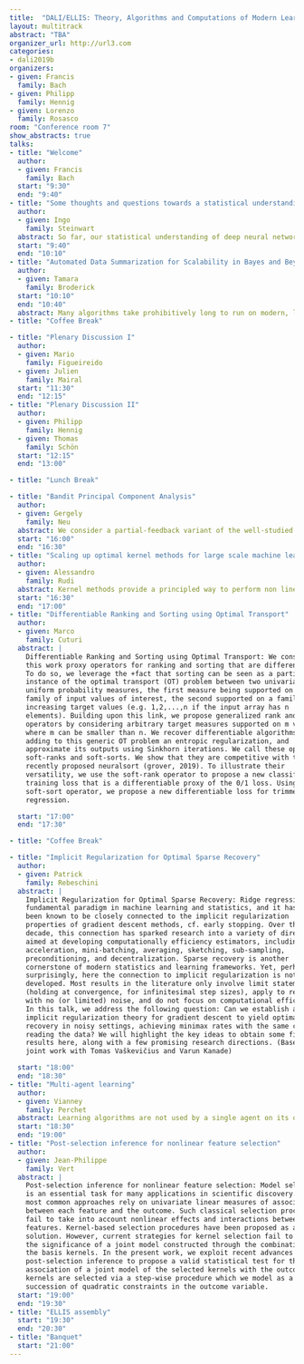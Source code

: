 ```yaml
---
title:  "DALI/ELLIS: Theory, Algorithms and Computations of Modern Learning Systems"
layout: multitrack
abstract: "TBA"
organizer_url: http://url3.com
categories:
- dali2019b
organizers:
- given: Francis
  family: Bach
- given: Philipp
  family: Hennig
- given: Lorenzo
  family: Rosasco
room: "Conference room 7"
show_abstracts: true
talks:
- title: "Welcome"
  author:
  - given: Francis
    family: Bach
  start: "9:30"
  end: "9:40"
- title: "Some thoughts and questions towards a statistical understanding of DNNs"
  author:
  - given: Ingo
    family: Steinwart
  abstract: So far, our statistical understanding of deep neural networks (DNNs) is rather limited, in particular if over-parametrized DNNs are considered. Part of the reasons for this lack of understanding is the fact that for such large DNNs the tools of classical statistical learning theory can no longer be applied. Nonetheless, over-parametrized DNNs are typically performing well in practice. In this talk, I will discuss some thoughts and possible questions that may be relevant for a successful end-to-end analysis of DNNs
  start: "9:40"
  end: "10:10"
- title: "Automated Data Summarization for Scalability in Bayes and Beyond"
  author:
  - given: Tamara
    family: Broderick
  start: "10:10"
  end: "10:40"
  abstract: Many algorithms take prohibitively long to run on modern, large data sets. But even in complex data sets, many data points may be at least partially redundant for some task of interest. So one might instead construct and use a weighted subset of the data (called a "coreset") that is much smaller than the original dataset. Typically running algorithms on a much smaller data set will take much less computing time, but it remains to understand whether the output can be widely useful. (1) In particular, can running an analysis on a smaller coreset yield answers close to those from running on the full data set? (2) And can useful coresets be constructed automatically for new analyses, with minimal extra work from the user? We answer in the affirmative for a wide variety of problems in Bayesian inference. We demonstrate how to construct "Bayesian coresets" as an automatic, practical pre-processing step. We prove that our method provides geometric decay in relevant approximation error as a function of coreset size. Empirical analysis shows that our method reduces approximation error by orders of magnitude relative to uniform random subsampling of data. We discuss a number of directions and open problems beyond using a smaller effective number of data points in Bayesian inference -- including, but not limited to, summarizing data features (large p vs. large N), further challenges to automation, using other probabilistic methods, other useful reweightings of data, and theoretical understanding of fundamental limitations in learning.
- title: "Coffee Break"

- title: "Plenary Discussion I"
  author:
  - given: Mario
    family: Figueireido
  - given: Julien
    family: Mairal
  start: "11:30"
  end: "12:15"
- title: "Plenary Discussion II"
  author:
  - given: Philipp
    family: Hennig
  - given: Thomas
    family: Schön
  start: "12:15"
  end: "13:00"

- title: "Lunch Break"

- title: "Bandit Principal Component Analysis"
  author:
  - given: Gergely
    family: Neu
  abstract: We consider a partial-feedback variant of the well-studied online PCA problem where a learner attempts to predict a sequence of d-dimensional vectors in terms of a quadratic loss, while only having limited feedback about the environment's choices. We focus on a natural notion of bandit feedback where the learner only observes the loss associated with its own prediction. Based on the classical observation that this decision-making problem can be lifted to the space of density matrices, we propose an algorithm that is shown to achieve a regret of O(d^{3/2}T) after T rounds in the worst case. We also prove data-dependent bounds that improve on the basic result when the loss matrices of the environment have bounded rank or the loss of the best action is bounded. One version of our algorithm runs in O(d) time per trial which massively improves over every previously known online PCA method. We complement these results by a lower bound of Ω(dT^{1/2}).
  start: "16:00"
  end: "16:30"
- title: "Scaling up optimal kernel methods for large scale machine learning"
  author:
  - given: Alessandro
    family: Rudi
  abstract: Kernel methods provide a principled way to perform non linear, nonparametric learning. They rely on solid functional analytic foundations and enjoy optimal statistical properties. However, at least in their basic form, they have limited applicability in large scale scenarios because of stringent computational requirements in terms of time and especially memory. In this talk we take a substantial step in scaling up kernel methods analyzing novel algorithms techniques that allow to efficiently process millions of points. The algorithms are derived combining several algorithmic principles, namely stochastic subsampling, iterative solvers and preconditioning. Our theoretical analysis shows that optimal statistical accuracy is achieved requiring essentially O(n) memory and O(n sqrt(n)) time. An extensive experimental analysis on large scale datasets shows that, even with a single machine, the analyzed approach outperforms previous state of the art solutions, which exploit parallel/distributed architectures.
  start: "16:30"
  end: "17:00"
- title: "Differentiable Ranking and Sorting using Optimal Transport"
  author:
  - given: Marco
    family: Cuturi
  abstract: |
    Differentiable Ranking and Sorting using Optimal Transport: We consider in
    this work proxy operators for ranking and sorting that are differentiable.
    To do so, we leverage the +fact that sorting can be seen as a particular
    instance of the optimal transport (OT) problem between two univariate
    uniform probability measures, the first measure being supported on the
    family of input values of interest, the second supported on a family of
    increasing target values (e.g. 1,2,...,n if the input array has n
    elements). Building upon this link, we propose generalized rank and sort
    operators by considering arbitrary target measures supported on m values,
    where m can be smaller than n. We recover differentiable algorithms by
    adding to this generic OT problem an entropic regularization, and
    approximate its outputs using Sinkhorn iterations. We call these operators
    soft-ranks and soft-sorts. We show that they are competitive with the
    recently proposed neuralsort (grover, 2019). To illustrate their
    versatility, we use the soft-rank operator to propose a new classification
    training loss that is a differentiable proxy of the 0/1 loss. Using the
    soft-sort operator, we propose a new differentiable loss for trimmed
    regression.

  start: "17:00"
  end: "17:30"

- title: "Coffee Break"

- title: "Implicit Regularization for Optimal Sparse Recovery"
  author:
  - given: Patrick
    family: Rebeschini
  abstract: |
    Implicit Regularization for Optimal Sparse Recovery: Ridge regression is a
    fundamental paradigm in machine learning and statistics, and it has long
    been known to be closely connected to the implicit regularization
    properties of gradient descent methods, cf. early stopping. Over the past
    decade, this connection has sparked research into a variety of directions
    aimed at developing computationally efficiency estimators, including
    acceleration, mini-batching, averaging, sketching, sub-sampling,
    preconditioning, and decentralization. Sparse recovery is another
    cornerstone of modern statistics and learning frameworks. Yet, perhaps
    surprisingly, here the connection to implicit regularization is not as well
    developed. Most results in the literature only involve limit statements
    (holding at convergence, for infinitesimal step sizes), apply to regimes
    with no (or limited) noise, and do not focus on computational efficiency.
    In this talk, we address the following question: Can we establish an
    implicit regularization theory for gradient descent to yield optimal sparse
    recovery in noisy settings, achieving minimax rates with the same cost of
    reading the data? We will highlight the key ideas to obtain some first
    results here, along with a few promising research directions. (Based on
    joint work with Tomas Vaškevičius and Varun Kanade)

  start: "18:00"
  end: "18:30"
- title: "Multi-agent learning"
  author:
  - given: Vianney
    family: Perchet
  abstract: Learning algorithms are not used by a single agent on its own; the decisions learned and/or the action taken will impact - and will be impacted by - other agents performing similar task at the same time, either competitively or cooperatively. In this talk, I will investigate several important use cases where such interactions arise and discuss the (unfortunately quite often) inappropriate models introduced and studied theoretically. Hopefully, we will be able to come out with new frameworks, assumptions, algorithms so that theory could be used in practice, in the near future.
  start: "18:30"
  end: "19:00"
- title: "Post-selection inference for nonlinear feature selection"
  author:
  - given: Jean-Philippe
    family: Vert
  abstract: |
    Post-selection inference for nonlinear feature selection: Model selection
    is an essential task for many applications in scientific discovery. The
    most common approaches rely on univariate linear measures of association
    between each feature and the outcome. Such classical selection procedures
    fail to take into account nonlinear effects and interactions between
    features. Kernel-based selection procedures have been proposed as a
    solution. However, current strategies for kernel selection fail to measure
    the significance of a joint model constructed through the combination of
    the basis kernels. In the present work, we exploit recent advances in
    post-selection inference to propose a valid statistical test for the
    association of a joint model of the selected kernels with the outcome. The
    kernels are selected via a step-wise procedure which we model as a
    succession of quadratic constraints in the outcome variable.
  start: "19:00"
  end: "19:30"
- title: "ELLIS assembly"
  start: "19:30"
  end: "20:30"
- title: "Banquet"
  start: "21:00"
---
```

